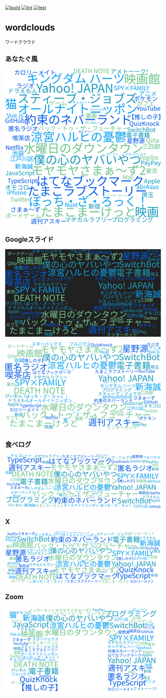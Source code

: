 [![build](https://github.com/munierujp/wordcloud/actions/workflows/build.yml/badge.svg)](https://github.com/munierujp/wordcloud/actions/workflows/build.yml)
[![lint](https://github.com/munierujp/wordcloud/actions/workflows/lint.yml/badge.svg)](https://github.com/munierujp/wordcloud/actions/workflows/lint.yml)
[![test](https://github.com/munierujp/wordcloud/actions/workflows/test.yml/badge.svg)](https://github.com/munierujp/wordcloud/actions/workflows/test.yml)

# wordclouds

ワードクラウド

## あなたぐ風

![anatag-like.png](data/anatag-like.png)

## Googleスライド

![google-slides-dark.png](data/google-slides-dark.png)

![google-slides-light.png](data/google-slides-light.png)

## 食べログ

![tabelog.jpg](data/tabelog.jpg)

## X

![x.png](data/x.png)

## Zoom

![zoom.png](data/zoom.png)
